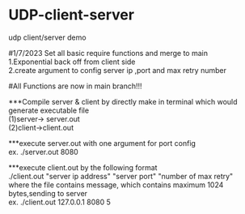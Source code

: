 # UDP-client-server
udp client/server demo

#1/7/2023 Set all basic require functions and merge to main   
1.Exponential back off from client side  
2.create argument to config server ip ,port and max retry number

#All Functions are now in main branch!!!  

***Compile server & client by directly make in terminal which would generate executable file  
  (1)server-> server.out  
  (2)client->client.out  
  
***execute server.out with one argument for port config  
ex. ./server.out 8080  

***execute client.out by the following format  
   ./client.out "server ip address" "server port" "number of max retry"  
   where the file contains message, which contains maximum 1024 bytes,sending to server   
ex. ./client.out 127.0.0.1 8080 5
